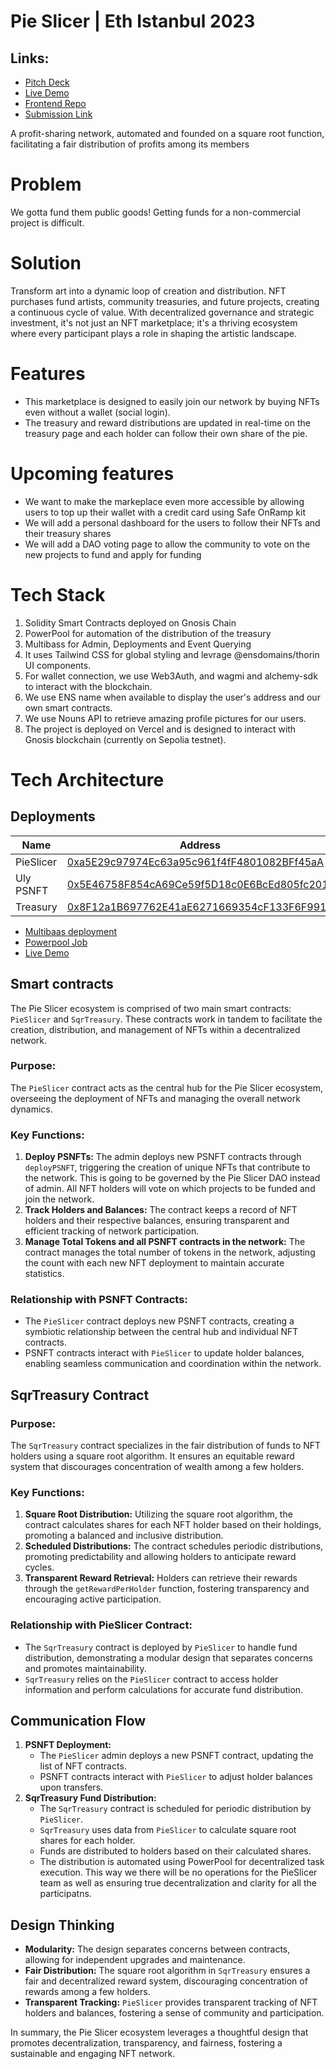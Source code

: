 # Pie Slicer | Eth Istanbul 2023

## Links:
 * [Pitch Deck](https://drive.google.com/file/d/1YdFab9mxvfu6uwtDeOnS6Zuk_OoeaI2d/view?usp=drive_link)
 * [Live Demo](https://pieslicer.xyz)
 * [Frontend Repo](https://github.com/PieSlicer/frontend)
 * [Submission Link](https://ethglobal.com/showcase/pieslicer-cb3xx)

A profit-sharing network, automated and founded on a square root function, facilitating a fair distribution of profits among its members

# Problem
We gotta fund them public goods! 
Getting funds for a non-commercial project is difficult. 

# Solution
Transform art into a dynamic loop of creation and distribution. NFT purchases fund artists, community treasuries, and future projects, creating a continuous cycle of value. With decentralized governance and strategic investment, it's not just an NFT marketplace; it's a thriving ecosystem where every participant plays a role in shaping the artistic landscape. 

# Features
* This marketplace is designed to easily join our network by buying NFTs even without a wallet (social login).
* The treasury and reward distributions are updated in real-time on the treasury page and each holder can follow their own share of the pie.

# Upcoming features
* We want to make the markeplace even more accessible by allowing users to top up their wallet with a credit card using Safe OnRamp kit
* We will add a personal dashboard for the users to follow their NFTs and their treasury shares
* We will add a DAO voting page to allow the community to vote on the new projects to fund and apply for funding

# Tech Stack
1. Solidity Smart Contracts deployed on Gnosis Chain
2. PowerPool for automation of the distribution of the treasury
3. Multibass for Admin, Deployments and Event Querying
4. It uses Tailwind CSS for global styling and levrage @ensdomains/thorin UI components.
5. For wallet connection, we use Web3Auth, and wagmi and alchemy-sdk to interact with the blockchain.
6. We use ENS name when available to display the user's address and our own smart contracts.
7. We use Nouns API to retrieve amazing profile pictures for our users.
8. The project is deployed on Vercel and is designed to interact with Gnosis blockchain (currently on Sepolia testnet).

# Tech Architecture

## Deployments


| Name        | Address |
| ----------- | ----------- |
| PieSlicer   | [0xa5E29c97974Ec63a95c961f4fF4801082BFf45aA](https://sepolia.etherscan.io/address/0xa5E29c97974Ec63a95c961f4fF4801082BFf45aA)        |
| Uly PSNFT   | [0x5E46758F854cA69Ce59f5D18c0E6BcEd805fc201](https://sepolia.etherscan.io/address/0x5E46758F854cA69Ce59f5D18c0E6BcEd805fc201)        |
| Treasury    | [0x8F12a1B697762E41aE6271669354cF133F6F9911](https://sepolia.etherscan.io/address/0x8F12a1B697762E41aE6271669354cF133F6F9911)        |

* [Multibaas deployment](https://jsr5t5k46baslix37sz3bzot5a.multibaas.com)
* [Powerpool Job](https://app.powerpool.finance/#/sepolia/explorer/jobs/0xbdE2Aed54521000DC033B67FB522034e0F93A7e5/0x47912e70d78f15201580d525418d2c53ce7c5df709020441714c0e1b2db27598/)
* [Live Demo](https://pieslicer.xyz)

## Smart contracts

The Pie Slicer ecosystem is comprised of two main smart contracts: `PieSlicer` and `SqrTreasury`. These contracts work in tandem to facilitate the creation, distribution, and management of NFTs within a decentralized network.



### Purpose:
The `PieSlicer` contract acts as the central hub for the Pie Slicer ecosystem, overseeing the deployment of NFTs and managing the overall network dynamics.
### Key Functions:
1. **Deploy PSNFTs:** The admin deploys new PSNFT contracts through `deployPSNFT`, triggering the creation of unique NFTs that contribute to the network. This is going to be governed by the Pie Slicer DAO instead of admin. All NFT holders will vote on which projects to be funded and join the network. 
2. **Track Holders and Balances:** The contract keeps a record of NFT holders and their respective balances, ensuring transparent and efficient tracking of network participation.
3. **Manage Total Tokens and all PSNFT contracts in the network:** The contract manages the total number of tokens in the network, adjusting the count with each new NFT deployment to maintain accurate statistics.
### Relationship with PSNFT Contracts:
- The `PieSlicer` contract deploys new PSNFT contracts, creating a symbiotic relationship between the central hub and individual NFT contracts.
- PSNFT contracts interact with `PieSlicer` to update holder balances, enabling seamless communication and coordination within the network.

## SqrTreasury Contract
### Purpose:
The `SqrTreasury` contract specializes in the fair distribution of funds to NFT holders using a square root algorithm. It ensures an equitable reward system that discourages concentration of wealth among a few holders.

### Key Functions:
1. **Square Root Distribution:** Utilizing the square root algorithm, the contract calculates shares for each NFT holder based on their holdings, promoting a balanced and inclusive distribution.
2. **Scheduled Distributions:** The contract schedules periodic distributions, promoting predictability and allowing holders to anticipate reward cycles.
3. **Transparent Reward Retrieval:** Holders can retrieve their rewards through the `getRewardPerHolder` function, fostering transparency and encouraging active participation.
### Relationship with PieSlicer Contract:
- The `SqrTreasury` contract is deployed by `PieSlicer` to handle fund distribution, demonstrating a modular design that separates concerns and promotes maintainability.
- `SqrTreasury` relies on the `PieSlicer` contract to access holder information and perform calculations for accurate fund distribution.

## Communication Flow
1. **PSNFT Deployment:**
   - The `PieSlicer` admin deploys a new PSNFT contract, updating the list of NFT contracts.
   - PSNFT contracts interact with `PieSlicer` to adjust holder balances upon transfers.
2. **SqrTreasury Fund Distribution:**
   - The `SqrTreasury` contract is scheduled for periodic distribution by `PieSlicer`.
   - `SqrTreasury` uses data from `PieSlicer` to calculate square root shares for each holder.
   - Funds are distributed to holders based on their calculated shares.
   - The distribution is automated using PowerPool for decentralized task execution. This way we there will be no operations for the PieSlicer team as well as ensuring true decentralization and clarity for all the participatns. 

## Design Thinking
- **Modularity:** The design separates concerns between contracts, allowing for independent upgrades and maintenance.
- **Fair Distribution:** The square root algorithm in `SqrTreasury` ensures a fair and decentralized reward system, discouraging concentration of rewards among a few holders.
- **Transparent Tracking:** `PieSlicer` provides transparent tracking of NFT holders and balances, fostering a sense of community and participation.


In summary, the Pie Slicer ecosystem leverages a thoughtful design that promotes decentralization, transparency, and fairness, fostering a sustainable and engaging NFT network.

